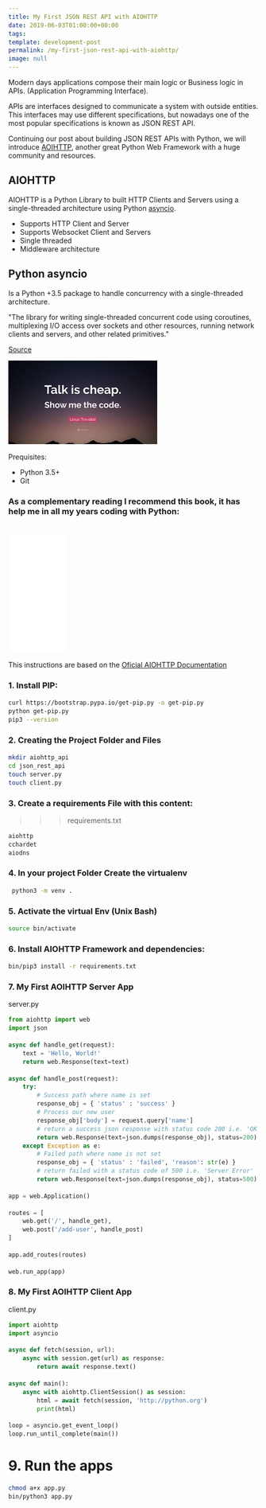 ```yaml
---
title: My First JSON REST API with AIOHTTP
date: 2019-06-03T01:00:00+00:00
tags: 
template: development-post
permalink: /my-first-json-rest-api-with-aiohttp/
image: null
---
```


Modern days applications compose their main logic or Business logic in APIs. (Application Programming Interface). 

APIs are interfaces designed to communicate a system with outside entities. This interfaces may use different specifications, but nowadays one of the most popular specifications is known as JSON REST API.


Continuing our post about building JSON REST APIs with Python, we will introduce [AOIHTTP](https://aiohttp.readthedocs.io/en/stable/), another great Python Web Framework with a huge community and resources.

## AIOHTTP

AIOHTTP is a Python Library to built HTTP Clients and Servers using a single-threaded architecture using Python [asyncio](https://aiohttp.readthedocs.io/en/stable/glossary.html#term-asyncio).

- Supports HTTP Client and Server
- Supports Websocket Client and Servers
- Single threaded
- Middleware architecture


## Python asyncio

Is a Python +3.5 package to handle concurrency with a single-threaded architecture.

"The library for writing single-threaded concurrent code using coroutines, multiplexing I/O access over sockets and other resources, running network clients and servers, and other related primitives."

[Source](https://aiohttp.readthedocs.io/en/stable/glossary.html#term-asyncio)



![Show me the code](media/show-me-the-code.jpeg)

Prequisites:

- Python 3.5+
- Git

### As a complementary reading I recommend this book, it has help me in all my years coding with Python:

<br/>
<iframe style="width:120px;height:240px;" marginwidth="0" marginheight="0" scrolling="no" frameborder="0" src="//ws-na.amazon-adsystem.com/widgets/q?ServiceVersion=20070822&OneJS=1&Operation=GetAdHtml&MarketPlace=US&source=ac&ref=tf_til&ad_type=product_link&tracking_id=gurupia-20&marketplace=amazon&region=US&placement=1491946008&asins=1491946008&linkId=c080307502c51c27b32bcd7f1fdac3ea&show_border=true&link_opens_in_new_window=true&price_color=333333&title_color=0066c0&bg_color=ffffff">
    </iframe>
<br/>



This instructions are based on the [Oficial AIOHTTP Documentation](https://aiohttp.readthedocs.io/en/stable/)

### 1. Install PIP:

```bash
curl https://bootstrap.pypa.io/get-pip.py -o get-pip.py
python get-pip.py
pip3 --version
```

### 2. Creating the Project Folder and Files

```sh
mkdir aiohttp_api
cd json_rest_api
touch server.py
touch client.py
```

### 3. Create a requirements File with this content:

>>> requirements.txt
```bash
aiohttp
cchardet
aiodns
```

### 4. In your project Folder Create the virtualenv

```bash
 python3 -m venv .
 ```
 
 ### 5. Activate the virtual Env (Unix Bash)
  
 ```bash
 source bin/activate
 ```

### 6. Install AIOHTTP Framework and dependencies:

```bash
bin/pip3 install -r requirements.txt
```
 


### 7. My First AOIHTTP Server App

server.py

```python
from aiohttp import web
import json

async def handle_get(request):
    text = 'Hello, World!'
    return web.Response(text=text)

async def handle_post(request):
    try:
        # Success path where name is set
        response_obj = { 'status' : 'success' }
        # Process our new user
        response_obj['body'] = request.query['name']
        # return a success json response with status code 200 i.e. 'OK'
        return web.Response(text=json.dumps(response_obj), status=200)
    except Exception as e:
        # Failed path where name is not set
        response_obj = { 'status' : 'failed', 'reason': str(e) }
        # return failed with a status code of 500 i.e. 'Server Error'
        return web.Response(text=json.dumps(response_obj), status=500)

app = web.Application()

routes = [
    web.get('/', handle_get),
    web.post('/add-user', handle_post)
]

app.add_routes(routes)

web.run_app(app)
```

### 8. My First AOIHTTP Client App

client.py

```python
import aiohttp
import asyncio

async def fetch(session, url):
    async with session.get(url) as response:
        return await response.text()

async def main():
    async with aiohttp.ClientSession() as session:
        html = await fetch(session, 'http://python.org')
        print(html)

loop = asyncio.get_event_loop()
loop.run_until_complete(main())
```

# 9. Run the apps

```sh
chmod a+x app.py
bin/python3 app.py
```

